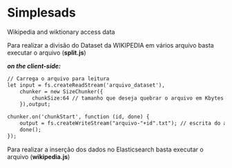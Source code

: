 # Simplesads
Wikipedia and wiktionary access data

Para realizar a divisão do Dataset da WIKIPEDIA em vários arquivo basta executar o arquivo (<b>split.js</b>)

***on the client-side:***
```html
// Carrega o arquivo para leitura
let input = fs.createReadStream('arquivo_dataset'),
    chunker = new SizeChunker({
        chunkSize:64 // tamanho que deseja quebrar o arquivo em Kbytes
    }),output;

chunker.on('chunkStart', function (id, done) {
    output = fs.createWriteStream("arquivo-"+id".txt"); // escrita do arquivo
    done();
});

```


Para realizar a inserção dos dados no Elasticsearch basta executar o arquivo (<b>wikipedia.js</b>)

